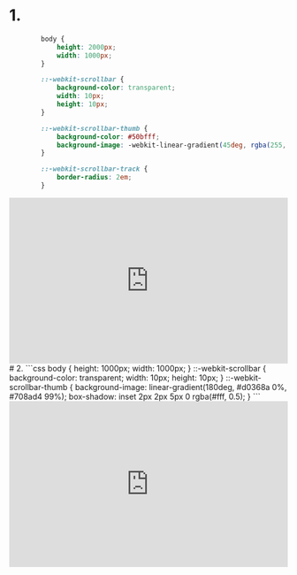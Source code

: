 # 1.
```css
        body {
            height: 2000px;
            width: 1000px;
        }

        ::-webkit-scrollbar {
            background-color: transparent;
            width: 10px;
            height: 10px;
        }

        ::-webkit-scrollbar-thumb {
            background-color: #50bfff;
            background-image: -webkit-linear-gradient(45deg, rgba(255, 255, 255, .4) 25%, transparent 0, transparent 50%, rgba(255, 255, 255, .4) 0, rgba(255, 255, 255, .4) 75%, transparent 0, transparent);
        }

        ::-webkit-scrollbar-track {
            border-radius: 2em;
        }
```
<iframe height="300" style="width: 100%;" scrolling="no" title="滚动条美化1" src="https://codepen.io/quinhua/embed/wvmOzZN?default-tab=html%2Cresult" frameborder="no" loading="lazy" allowtransparency="true" allowfullscreen="true">
  See the Pen <a href="https://codepen.io/quinhua/pen/wvmOzZN">
  滚动条美化1</a> by qianhuiya (<a href="https://codepen.io/quinhua">@quinhua</a>)
  on <a href="https://codepen.io">CodePen</a>.
</iframe>
# 2.
```css
body {
            height: 1000px;
            width: 1000px;
        }
        ::-webkit-scrollbar {
            background-color: transparent;
            width: 10px;
            height: 10px;
        }
        ::-webkit-scrollbar-thumb {
            background-image: linear-gradient(180deg, #d0368a 0%, #708ad4 99%);
            box-shadow: inset 2px 2px 5px 0 rgba(#fff, 0.5);
        }
```
<iframe height="300" style="width: 100%;" scrolling="no" title="滚动条美化3" src="https://codepen.io/quinhua/embed/qBovqrx?default-tab=html%2Cresult" frameborder="no" loading="lazy" allowtransparency="true" allowfullscreen="true">
  See the Pen <a href="https://codepen.io/quinhua/pen/qBovqrx">
  滚动条美化3</a> by qianhuiya (<a href="https://codepen.io/quinhua">@quinhua</a>)
  on <a href="https://codepen.io">CodePen</a>.
</iframe>
